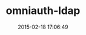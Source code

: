 ---
layout: post
title:  "omniauth-ldap"
repo:   "intridea/omniauth-ldap"
date:   2015-02-18 17:06:49
gemurl: https://github.com/intridea/omniauth-ldap
---